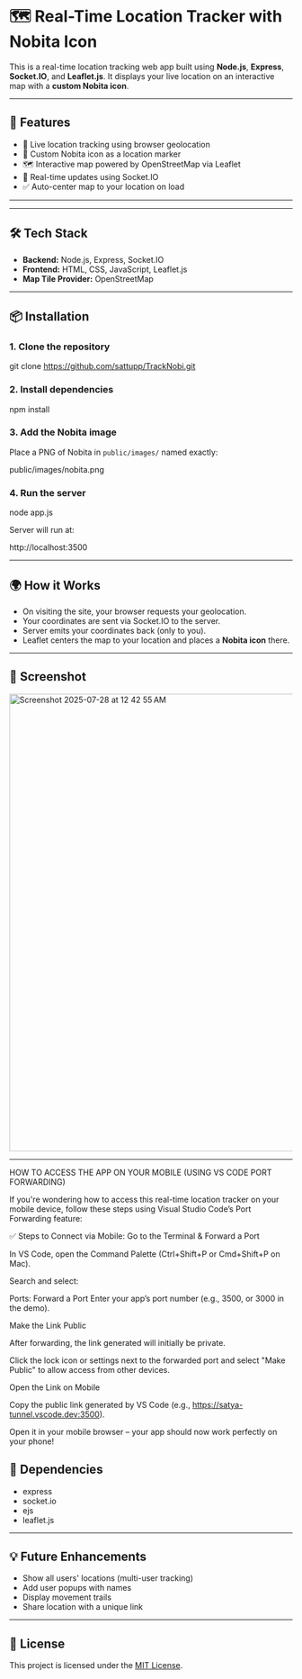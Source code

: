 # 🗺️ Real-Time Location Tracker with Nobita Icon

This is a real-time location tracking web app built using **Node.js**, **Express**, **Socket.IO**, and **Leaflet.js**. It displays your live location on an interactive map with a **custom Nobita icon**.

---

## 🚀 Features

- 🔴 Live location tracking using browser geolocation
- 📍 Custom Nobita icon as a location marker
- 🗺️ Interactive map powered by OpenStreetMap via Leaflet
- 🔌 Real-time updates using Socket.IO
- ✅ Auto-center map to your location on load

---


---

## 🛠️ Tech Stack

- **Backend:** Node.js, Express, Socket.IO
- **Frontend:** HTML, CSS, JavaScript, Leaflet.js
- **Map Tile Provider:** OpenStreetMap

---

## 📦 Installation

### 1. Clone the repository

git clone https://github.com/sattupp/TrackNobi.git


### 2. Install dependencies


npm install


### 3. Add the Nobita image

Place a PNG of Nobita in `public/images/` named exactly:


public/images/nobita.png



### 4. Run the server


node app.js


Server will run at:


http://localhost:3500


---

## 🌍 How it Works

* On visiting the site, your browser requests your geolocation.
* Your coordinates are sent via Socket.IO to the server.
* Server emits your coordinates back (only to you).
* Leaflet centers the map to your location and places a **Nobita icon** there.

---

## 📸 Screenshot

<img width="1440" height="813" alt="Screenshot 2025-07-28 at 12 42 55 AM" src="https://github.com/user-attachments/assets/6f08bf01-c488-4240-b1b2-41f4176cb12d" />


---

HOW TO ACCESS THE APP ON YOUR MOBILE (USING VS CODE PORT FORWARDING)
 
If you're wondering how to access this real-time location tracker on your mobile device, follow these steps using Visual Studio Code’s Port Forwarding feature:

✅ Steps to Connect via Mobile:
Go to the Terminal & Forward a Port

In VS Code, open the Command Palette (Ctrl+Shift+P or Cmd+Shift+P on Mac).

Search and select:

Ports: Forward a Port
Enter your app’s port number (e.g., 3500, or 3000 in the demo).

Make the Link Public

After forwarding, the link generated will initially be private.

Click the lock icon or settings next to the forwarded port and select "Make Public" to allow access from other devices.

Open the Link on Mobile

Copy the public link generated by VS Code (e.g., https://satya-tunnel.vscode.dev:3500).

Open it in your mobile browser – your app should now work perfectly on your phone! 



## 📎 Dependencies

* express
* socket.io
* ejs
* leaflet.js

---

## 💡 Future Enhancements

* Show all users' locations (multi-user tracking)
* Add user popups with names
* Display movement trails
* Share location with a unique link

---


## 📜 License

This project is licensed under the [MIT License](LICENSE).



